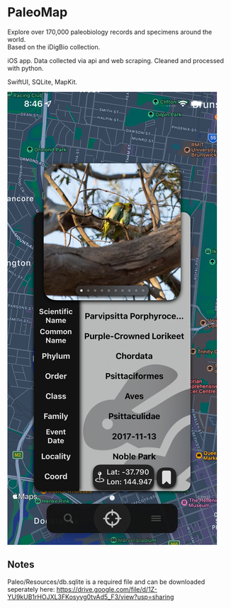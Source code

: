 # PaleoMap

Explore over 170,000 paleobiology records and specimens around the world.  
Based on the iDigBio collection. 

iOS app. Data collected via api and web scraping. Cleaned and processed with python. 

SwiftUI, SQLite, MapKit.

![ss](https://raw.githubusercontent.com/haozujz/paleomap/master/ss0.png)

## Notes

Paleo/Resources/db.sqlite is a required file and can be downloaded seperately here: https://drive.google.com/file/d/1Z-YU9kUB1rHOJXL3FKosyvg0tvAd5_F3/view?usp=sharing
